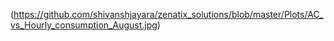 (https://github.com/shivanshjayara/zenatix_solutions/blob/master/Plots/AC_vs_Hourly_consumption_August.jpg)
